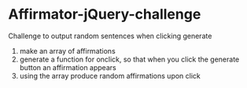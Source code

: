# Affirmator-jQuery-challenge
Challenge to output random sentences when clicking generate

1. make an array of affirmations
2. generate a function for onclick, so that when you click the generate button an affirmation appears 
3. using the array produce random affirmations upon click
